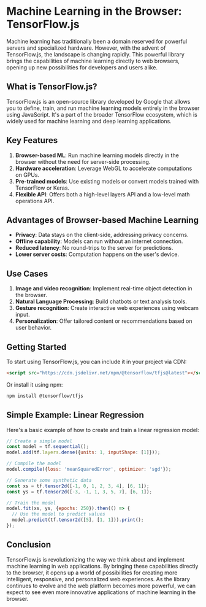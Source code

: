 # Machine Learning in the Browser: TensorFlow.js

Machine learning has traditionally been a domain reserved for powerful servers and specialized hardware. However, with the advent of TensorFlow.js, the landscape is changing rapidly. This powerful library brings the capabilities of machine learning directly to web browsers, opening up new possibilities for developers and users alike.

## What is TensorFlow.js?

TensorFlow.js is an open-source library developed by Google that allows you to define, train, and run machine learning models entirely in the browser using JavaScript. It's a part of the broader TensorFlow ecosystem, which is widely used for machine learning and deep learning applications.

## Key Features

1. **Browser-based ML**: Run machine learning models directly in the browser without the need for server-side processing.
2. **Hardware acceleration**: Leverage WebGL to accelerate computations on GPUs.
3. **Pre-trained models**: Use existing models or convert models trained with TensorFlow or Keras.
4. **Flexible API**: Offers both a high-level layers API and a low-level math operations API.

## Advantages of Browser-based Machine Learning

- **Privacy**: Data stays on the client-side, addressing privacy concerns.
- **Offline capability**: Models can run without an internet connection.
- **Reduced latency**: No round-trips to the server for predictions.
- **Lower server costs**: Computation happens on the user's device.

## Use Cases

1. **Image and video recognition**: Implement real-time object detection in the browser.
2. **Natural Language Processing**: Build chatbots or text analysis tools.
3. **Gesture recognition**: Create interactive web experiences using webcam input.
4. **Personalization**: Offer tailored content or recommendations based on user behavior.

## Getting Started

To start using TensorFlow.js, you can include it in your project via CDN:

```html
<script src="https://cdn.jsdelivr.net/npm/@tensorflow/tfjs@latest"></script>
```

Or install it using npm:

```bash
npm install @tensorflow/tfjs
```

## Simple Example: Linear Regression

Here's a basic example of how to create and train a linear regression model:

```javascript
// Create a simple model
const model = tf.sequential();
model.add(tf.layers.dense({units: 1, inputShape: [1]}));

// Compile the model
model.compile({loss: 'meanSquaredError', optimizer: 'sgd'});

// Generate some synthetic data
const xs = tf.tensor2d([-1, 0, 1, 2, 3, 4], [6, 1]);
const ys = tf.tensor2d([-3, -1, 1, 3, 5, 7], [6, 1]);

// Train the model
model.fit(xs, ys, {epochs: 250}).then(() => {
  // Use the model to predict values
  model.predict(tf.tensor2d([5], [1, 1])).print();
});
```

## Conclusion

TensorFlow.js is revolutionizing the way we think about and implement machine learning in web applications. By bringing these capabilities directly to the browser, it opens up a world of possibilities for creating more intelligent, responsive, and personalized web experiences. As the library continues to evolve and the web platform becomes more powerful, we can expect to see even more innovative applications of machine learning in the browser.
